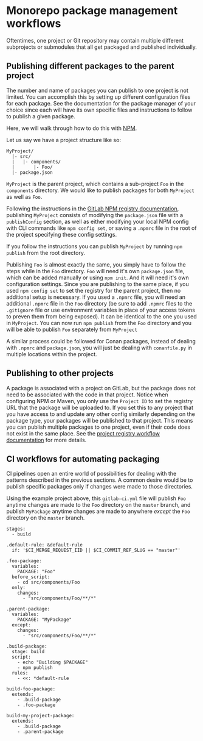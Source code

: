 # Monorepo package management workflows

Oftentimes, one project or Git repository may contain multiple different
subprojects or submodules that all get packaged and published individually.

## Publishing different packages to the parent project

The number and name of packages you can publish to one project is not limited.
You can accomplish this by setting up different configuration files for each
package. See the documentation for the package manager of your choice since
each will have its own specific files and instructions to follow to publish
a given package.

Here, we will walk through how to do this with [NPM](../npm_registry/index.md).

Let us say we have a project structure like so:

```plaintext
MyProject/
  |- src/
  |   |- components/
  |       |- Foo/
  |- package.json
```

`MyProject` is the parent project, which contains a sub-project `Foo` in the
`components` directory. We would like to publish packages for both `MyProject`
as well as `Foo`.

Following the instructions in the
[GitLab NPM registry documentation](../npm_registry/index.md),
publishing `MyProject` consists of modifying the `package.json` file with a
`publishConfig` section, as well as either modifying your local NPM config with
CLI commands like `npm config set`, or saving a `.npmrc` file in the root of the
project specifying these config settings.

If you follow the instructions you can publish `MyProject` by running
`npm publish` from the root directory.

Publishing `Foo` is almost exactly the same, you simply have to follow the steps
while in the `Foo` directory. `Foo` will need it's own `package.json` file,
which can be added manually or using `npm init`. And it will need it's own
configuration settings. Since you are publishing to the same place, if you
used `npm config set` to set the registry for the parent project, then no
additional setup is necessary. If you used a `.npmrc` file, you will need an
additional `.npmrc` file in the `Foo` directory (be sure to add `.npmrc` files
to the `.gitignore` file or use environment variables in place of your access
tokens to preven them from being exposed). It can be identical to the
one you used in `MyProject`. You can now run `npm publish` from the `Foo`
directory and you will be able to publish `Foo` separately from `MyProject`

A similar process could be followed for Conan packages, instead of dealing with
`.npmrc` and `package.json`, you will just be dealing with `conanfile.py` in
multiple locations within the project.

## Publishing to other projects

A package is associated with a project on GitLab, but the package does not
need to be associated with the code in that project. Notice when configuring
NPM or Maven, you only use the `Project ID` to set the registry URL that the
package will be uploaded to. If you set this to any project that you have
access to and update any other config similarly depending on the package type,
your packages will be published to that project. This means you can publish
multiple packages to one project, even if their code does not exist in the same
place. See the [project registry workflow documentation](./project_registry.md)
for more details.

## CI workflows for automating packaging

CI pipelines open an entire world of possibilities for dealing with the patterns
described in the previous sections. A common desire would be to publish
specific packages only if changes were made to those directories.

Using the example project above, this `gitlab-ci.yml` file will publish
`Foo` anytime changes are made to the `Foo` directory on the `master` branch,
and publish `MyPackage` anytime changes are made to anywhere _except_ the `Foo`
directory on the `master` branch.

```shell
stages:
  - build

.default-rule: &default-rule
  if: '$CI_MERGE_REQUEST_IID || $CI_COMMIT_REF_SLUG == "master"'

.foo-package:
  variables:
    PACKAGE: "Foo"
  before_script:
    - cd src/components/Foo
  only:
    changes:
      - "src/components/Foo/**/*"

.parent-package:
  variables:
    PACKAGE: "MyPackage"
  except:
    changes:
      - "src/components/Foo/**/*"

.build-package:
  stage: build
  script:
    - echo "Building $PACKAGE"
    - npm publish
  rules:
    - <<: *default-rule

build-foo-package:
  extends:
    - .build-package
    - .foo-package

build-my-project-package:
  extends:
    - .build-package
    - .parent-package
```
